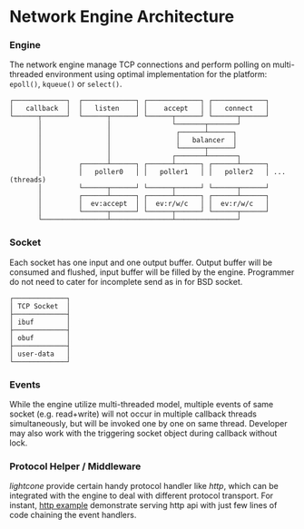 # Network Engine Architecture

### Engine
The network engine manage TCP connections and perform polling on multi-threaded environment using optimal implementation
for the platform: `epoll()`, `kqueue()` or `select()`.

```
┌─────────────┐  ┌─────────────┐ ┌─────────────┐ ┌─────────────┐
│   callback  │  │   listen    │ │    accept   │ │   connect   │
└──────┬──────┘  └──────┬──────┘ └──────┬──────┘ └──────┬──────┘
       │                │               └───────┬───────┘
       │                │                ┌──────┴──────┐
       │                │                │   balancer  │
       │                │                └──────┬──────┘
       │                │               ┌───────┴───────┐
       │         ┌──────┴──────┐ ┌──────┴──────┐ ┌──────┴──────┐
       │         │   poller0   │ │   poller1   │ │   poller2   │ ... (threads)
       │         └──────┬──────┘ └──────┬──────┘ └──────┬──────┘
       │         ┌──────┴──────┐ ┌──────┴──────┐ ┌──────┴──────┐
       │         │  ev:accept  │ │  ev:r/w/c   │ │  ev:r/w/c   │
       │         └──────┬──────┘ └──────┬──────┘ └──────┬──────┘
       └────────────────┴───────────────┴───────────────┘
```
### Socket
Each socket has one input and one output buffer. Output buffer will be consumed and flushed, input buffer will be filled
by the engine. Programmer do not need to cater for incomplete send as in for BSD socket.
```
┌─────────────┐
│ TCP Socket  │
├─────────────┤
│ ibuf        │
├─────────────┤
│ obuf        │
├─────────────┤
│ user-data   │
└─────────────┘
```

### Events
While the engine utilize multi-threaded model, multiple events of same socket (e.g. read+write) will not occur in
multiple callback threads simultaneously, but will be invoked one by one on same thread. Developer may also work with the
triggering socket object during callback without lock.


### Protocol Helper / Middleware
*lightcone* provide certain handy protocol handler like *http*, which can be integrated with the engine to deal with
different protocol transport. For instant, [http example](../example/httpd) demonstrate serving http api with just few
lines of code chaining the event handlers.
